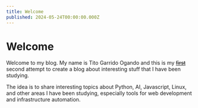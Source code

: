 ```yaml
---
title: Welcome
published: 2024-05-24T00:00:00.000Z
---
```


# Welcome

Welcome to my blog. My name is Tito Garrido Ogando and this is my [~~first~~](https://titosoft.github.io) second attempt to create a blog about interesting stuff that I have been studying.

The idea is to share interesting topics about Python, AI, Javascript, Linux, and other areas I have been studying, especially tools for web development and infrastructure automation.